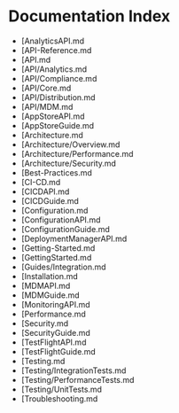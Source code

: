 # Documentation Index

- [AnalyticsAPI.md
- [API-Reference.md
- [API.md
- [API/Analytics.md
- [API/Compliance.md
- [API/Core.md
- [API/Distribution.md
- [API/MDM.md
- [AppStoreAPI.md
- [AppStoreGuide.md
- [Architecture.md
- [Architecture/Overview.md
- [Architecture/Performance.md
- [Architecture/Security.md
- [Best-Practices.md
- [CI-CD.md
- [CICDAPI.md
- [CICDGuide.md
- [Configuration.md
- [ConfigurationAPI.md
- [ConfigurationGuide.md
- [DeploymentManagerAPI.md
- [Getting-Started.md
- [GettingStarted.md
- [Guides/Integration.md
- [Installation.md
- [MDMAPI.md
- [MDMGuide.md
- [MonitoringAPI.md
- [Performance.md
- [Security.md
- [SecurityGuide.md
- [TestFlightAPI.md
- [TestFlightGuide.md
- [Testing.md
- [Testing/IntegrationTests.md
- [Testing/PerformanceTests.md
- [Testing/UnitTests.md
- [Troubleshooting.md
